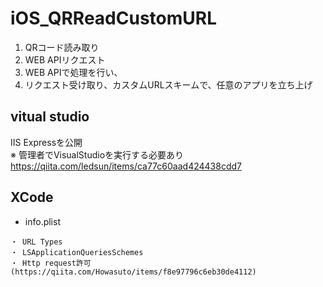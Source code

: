 # iOS_QRReadCustomURL

1. QRコード読み取り
2. WEB APIリクエスト
3. WEB APIで処理を行い、
4. リクエスト受け取り、カスタムURLスキームで、任意のアプリを立ち上げ

## vitual studio

IIS Expressを公開  
※ 管理者でVisualStudioを実行する必要あり  
https://qiita.com/ledsun/items/ca77c60aad424438cdd7  

## XCode

- info.plist
```
・ URL Types
・ LSApplicationQueriesSchemes
・ Http request許可(https://qiita.com/Howasuto/items/f8e97796c6eb30de4112)
```
